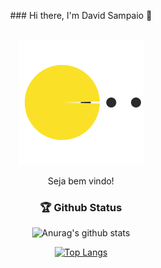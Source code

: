 <p align="center">### Hi there, I'm David Sampaio 👋</p>
<div align="center">
	<br>
	<img src="https://raw.githubusercontent.com/Aniket965/Aniket965/master/pacman.svg?sanitize=true" width="200" height="200">
	<br>
</div>
<div align="center">
      <p>
        Seja bem vindo! 
	<br>
      </p>
</div>
<div align="center"> 	


### 🏆 Github Status
![Anurag's github stats](https://github-readme-stats.vercel.app/api?username=Davisampaiom&show_icons=true&theme=onedark)

[![Top Langs](https://github-readme-stats.vercel.app/api/top-langs/?username=anuraghazra&layout=Demo&show_icons=true&theme=onedark)](https://github.com/anuraghazra/github-readme-stats)

</div>
